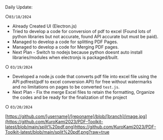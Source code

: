 Daily Update:

○`03/18/2024`
  - Already Created UI (Electron.js)
  - Tried to develop a code for conversion of pdf to excel 
    (Found lots of python libraries but not accurate, found API accurate but must be paid).
  - Managed to develop a code for splitting PDF Pages.
  - Managed to develop a code for Merging PDF pages.
  - Next Plan - Switch to nodejs because python doesnt auto install libraries/modules when electronjs is packaged/built.

○ `03/19/2024`
  - Developed a node.js code that converts pdf file into excel file using the API
    pdfrest(pdf to excel conversion API) for free without watermarks and no limitations
    on pages to be converted `test.js`.
  - Next Plan - Fix the merge Excel files to retain the formatting, Organize the codes and be ready for the finalization of the project
    
○ `03/20/2024`

  [https://github.com/[username]/[reponame]/blob/[branch]/image.jpg](https://github.com/KuroKami2023/PDF-Toolkit-latest/blob/main/split%20pdf.png)https://github.com/KuroKami2023/PDF-Toolkit-latest/blob/main/split%20pdf.png?raw=true
